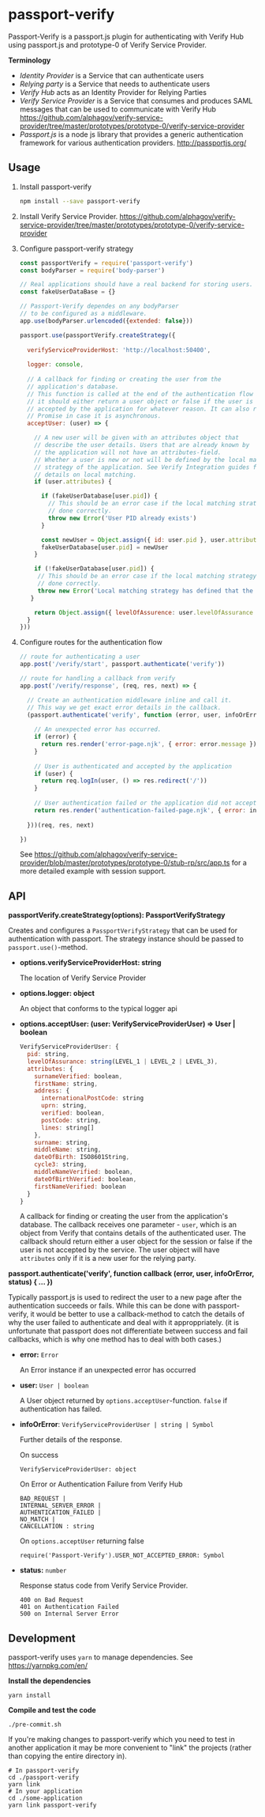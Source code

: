 passport-verify
===============

Passport-Verify is a passport.js plugin for authenticating with Verify Hub using passport.js and prototype-0 of Verify Service Provider.

__Terminology__
 * _Identity Provider_ is a Service that can authenticate users
 * _Relying party_ is a Service that needs to authenticate users
 * _Verify Hub_ acts as an Identity Provider for Relying Parties
 * _Verify Service Provider_ is a Service that consumes and produces SAML messages that can be used to communicate with Verify Hub https://github.com/alphagov/verify-service-provider/tree/master/prototypes/prototype-0/verify-service-provider
 * _Passport.js_ is a node js library that provides a generic authentication framework for various authentication providers. http://passportjs.org/

Usage
-----

1. Install passport-verify
   ```bash
   npm install --save passport-verify
   ```

1. Install Verify Service Provider. https://github.com/alphagov/verify-service-provider/tree/master/prototypes/prototype-0/verify-service-provider

1. Configure passport-verify strategy
   ```javascript
   const passportVerify = require('passport-verify')
   const bodyParser = require('body-parser')

   // Real applications should have a real backend for storing users.
   const fakeUserDataBase = {}

   // Passport-Verify dependes on any bodyParser
   // to be configured as a middleware.
   app.use(bodyParser.urlencoded({extended: false}))

   passport.use(passportVerify.createStrategy({
 
     verifyServiceProviderHost: 'http://localhost:50400',
 
     logger: console,
 
     // A callback for finding or creating the user from the
     // application's database.
     // This function is called at the end of the authentication flow and
     // it should either return a user object or false if the user is not
     // accepted by the application for whatever reason. It can also return a
     // Promise in case it is asynchronous.
     acceptUser: (user) => {

       // A new user will be given with an attributes object that
       // describe the user details. Users that are already known by
       // the application will not have an attributes-field.
       // Whether a user is new or not will be defined by the local matching
       // strategy of the application. See Verify Integration guides for further
       // details on local matching.
       if (user.attributes) {

         if (fakeUserDatabase[user.pid]) {
           // This should be an error case if the local matching strategy is
           // done correctly.
           throw new Error('User PID already exists')
         }

         const newUser = Object.assign({ id: user.pid }, user.attributes)
         fakeUserDatabase[user.pid] = newUser
       }

       if (!fakeUserDatabase[user.pid]) {
        // This should be an error case if the local matching strategy is
        // done correctly.
        throw new Error('Local matching strategy has defined that the user exists, but the PID could not be found in the database.')
      }

       return Object.assign({ levelOfAssurence: user.levelOfAssurance }, fakeUserDatabase[user.pid])
     }
   }))
   ```

1. Configure routes for the authentication flow
   ```javascript
   // route for authenticating a user
   app.post('/verify/start', passport.authenticate('verify'))

   // route for handling a callback from verify
   app.post('/verify/response', (req, res, next) => {

     // Create an authentication middleware inline and call it.
     // This way we get exact error details in the callback.
     (passport.authenticate('verify', function (error, user, infoOrError, status) {
 
       // An unexpected error has occurred.
       if (error) {
         return res.render('error-page.njk', { error: error.message })
       }
 
       // User is authenticated and accepted by the application
       if (user) {
         return req.logIn(user, () => res.redirect('/'))
       }
 
       // User authentication failed or the application did not accept the user
       return res.render('authentication-failed-page.njk', { error: infoOrError })
 
     }))(req, res, next)

   })
   ```

   See https://github.com/alphagov/verify-service-provider/blob/master/prototypes/prototype-0/stub-rp/src/app.ts for
   a more detailed example with session support.

API
---

__passportVerify.createStrategy(options): PassportVerifyStrategy__

Creates and configures a `PassportVerifyStrategy` that can be used for authentication with passport. The strategy instance should be passed to
`passport.use()`-method.

 * __options.verifyServiceProviderHost: string__

   The location of Verify Service Provider

 * __options.logger: object__

   An object that conforms to the typical logger api

 * __options.acceptUser: (user: VerifyServiceProviderUser) => User | boolean__

   ```javascript
   VerifyServiceProviderUser: {
     pid: string,
     levelOfAssurance: string(LEVEL_1 | LEVEL_2 | LEVEL_3),
     attributes: {
       surnameVerified: boolean,
       firstName: string,
       address: {
         internationalPostCode: string
         uprn: string,
         verified: boolean,
         postCode: string,
         lines: string[]
       },
       surname: string,
       middleName: string,
       dateOfBirth: ISO8601String,
       cycle3: string,
       middleNameVerified: boolean,
       dateOfBirthVerified: boolean,
       firstNameVerified: boolean 
     }   
   }
   ```

   A callback for finding or creating the user from the application's database. 
   The callback receives one parameter - `user`, which is an object from Verify that contains details of the authenticated user.
   The callback should return either a user object for the session or false if the user is not accepted by the service.
   The user object will have `attributes` only if it is a new user for the relying party.

__passport.authenticate('verify', function callback (error, user, infoOrError, status) { ... })__

Typically passport.js is used to redirect the user to a new page after the authentication succeeds or fails.
While this can be done with passport-verify, it would be better to use a callback-method to catch the details of
why the user failed to authenticate and deal with it approppriately. (it is unfortunate that passport does not differentiate
between success and fail callbacks, which is why one method has to deal with both cases.)

 * __error:__ `Error`

   An Error instance if an unexpected error has occurred

 * __user:__ `User | boolean`

   A User object returned by `options.acceptUser`-function. `false` if authentication has failed.

 * __infoOrError__: `VerifyServiceProviderUser | string | Symbol`

   Further details of the response.

   On success
   ```
   VerifyServiceProviderUser: object
   ```

   On Error or Authentication Failure from Verify Hub
   ```
   BAD_REQUEST | 
   INTERNAL_SERVER_ERROR | 
   AUTHENTICATION_FAILED | 
   NO_MATCH | 
   CANCELLATION : string
   ```

   On `options.acceptUser` returning false

   ```
   require('Passport-Verify').USER_NOT_ACCEPTED_ERROR: Symbol
   ```

 * __status:__ `number`

   Response status code from Verify Service Provider.

   ```
   400 on Bad Request
   401 on Authentication Failed
   500 on Internal Server Error
   ```



Development
-----------

passport-verify uses `yarn` to manage dependencies. See https://yarnpkg.com/en/

__Install the dependencies__
```
yarn install
```

__Compile and test the code__
```
./pre-commit.sh
```

If you're making changes to passport-verify which you need to test in another application
it may be more convenient to "link" the projects (rather than copying the entire directory in).

```
# In passport-verify
cd ./passport-verify
yarn link
# In your application
cd ./some-application
yarn link passport-verify
```

